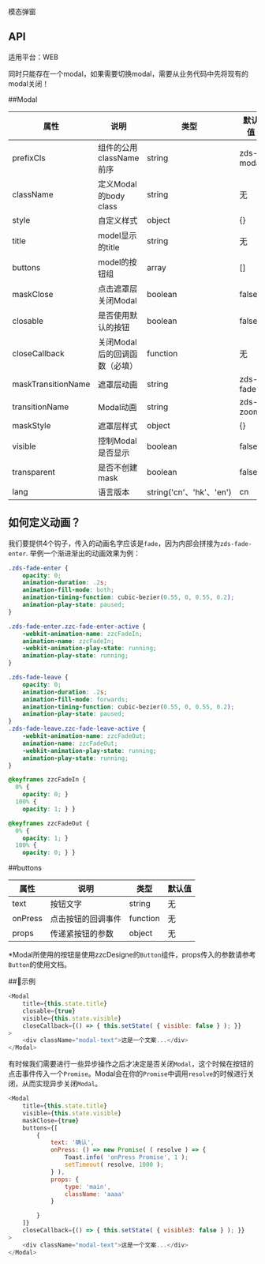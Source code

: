 模态弹窗

## API

适用平台：WEB

同时只能存在一个modal，如果需要切换modal，需要从业务代码中先将现有的modal关闭！

##Modal

| 属性               | 说明                          | 类型     | 默认值    |
| ------------------ | ----------------------------- | -------- | --------- |
| prefixCls          | 组件的公用className前序       | string   | zds-modal |
| className          | 定义Modal的body class         | string   | 无        |
| style              | 自定义样式                    | object   | {}        |
| title              | model显示的title              | string   | 无        |
| buttons            | model的按钮组                 | array    | []        |
| maskClose          | 点击遮罩层关闭Modal           | boolean  | false     |
| closable           | 是否使用默认的按钮            | boolean  | false     |
| closeCallback      | 关闭Modal后的回调函数（必填） | function | 无        |
| maskTransitionName | 遮罩层动画                    | string   | zds-fade      |
| transitionName     | Modal动画                     | string   | zds-zoom      |
| maskStyle          | 遮罩层样式                    | object   | {}        |
| visible            | 控制Modal是否显示             | boolean  | false     |
| transparent        | 是否不创建mask                | boolean  | false     |
| lang     | 语言版本                                                            | string('cn'、'hk'、'en')    |     cn    |
## 如何定义动画？
我们要提供4个钩子，传入的动画名字应该是`fade`，因为内部会拼接为`zds-fade-enter`.
举例一个渐进渐出的动画效果为例：
```css
.zds-fade-enter {
    opacity: 0;
    animation-duration: .2s;
    animation-fill-mode: both;
    animation-timing-function: cubic-bezier(0.55, 0, 0.55, 0.2);
    animation-play-state: paused; 
}

.zds-fade-enter.zzc-fade-enter-active {
    -webkit-animation-name: zzcFadeIn;
    animation-name: zzcFadeIn;
    -webkit-animation-play-state: running;
    animation-play-state: running; 
}

.zds-fade-leave {
    opacity: 0;
    animation-duration: .2s;
    animation-fill-mode: forwards;
    animation-timing-function: cubic-bezier(0.55, 0, 0.55, 0.2);
    animation-play-state: paused; 
}
.zds-fade-leave.zzc-fade-leave-active {
    -webkit-animation-name: zzcFadeOut;
    animation-name: zzcFadeOut;
    -webkit-animation-play-state: running;
    animation-play-state: running; 
}

@keyframes zzcFadeIn {
  0% {
    opacity: 0; }
  100% {
    opacity: 1; } }

@keyframes zzcFadeOut {
  0% {
    opacity: 1; }
  100% {
    opacity: 0; } }
```

##buttons

| 属性    | 说明               | 类型     | 默认值 |
| ------- | ------------------ | -------- | ------ |
| text    | 按钮文字           | string   | 无     |
| onPress | 点击按钮的回调事件 | function | 无     |
| props   | 传递紧按钮的参数   | object   | 无     |

*Modal所使用的按钮是使用zzcDesigne的`Button`组件，props传入的参数请参考`Button`的使用文档。

##示例

```js
<Modal
    title={this.state.title}
    closable={true}
    visible={this.state.visible}
    closeCallback={() => { this.setState( { visible: false } ); }}
>
    <div className="modal-text">这是一个文案...</div>
</Modal>
```

有时候我们需要进行一些异步操作之后才决定是否关闭`Modal`，这个时候在按钮的点击事件传入一个`Promise`。Modal会在你的`Promise`中调用`resolve`的时候进行关闭，从而实现异步关闭`Modal`。

```js
<Modal
    title={this.state.title}
    visible={this.state.visible}
    maskClose={true}
    buttons={[
        {
            text: '确认',
            onPress: () => new Promise( ( resolve ) => {
                Toast.info( 'onPress Promise', 1 );
                setTimeout( resolve, 1000 );
            } ),
            props: {
                type: 'main',
                className: 'aaaa'
            }

        }
    ]}
    closeCallback={() => { this.setState( { visible3: false } ); }}
>
    <div className="modal-text">这是一个文案...</div>
</Modal>
```

